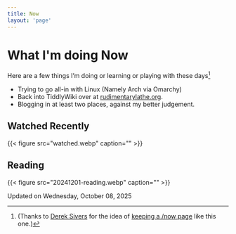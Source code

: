 ```yaml
---
title: Now
layout: 'page'
---
```



# What I'm doing Now

Here are a few things I’m doing or learning or playing with these days[^thx]

- Trying to go all-in with Linux (Namely Arch via Omarchy)
- Back into TiddlyWiki over at [rudimentarylathe.org](https://rudimentarylathe.org).
- Blogging in at least two places, against my better judgement.

## Watched Recently

{{< figure src="watched.webp" caption="" >}}

## Reading

{{< figure src="20241201-reading.webp" caption="" >}}

Updated on Wednesday, October 08, 2025

[^thx]: (Thanks to [Derek Sivers](https://sive.rs/) for the idea of [keeping a /now page](https://nownownow.com/about) like this one.)
